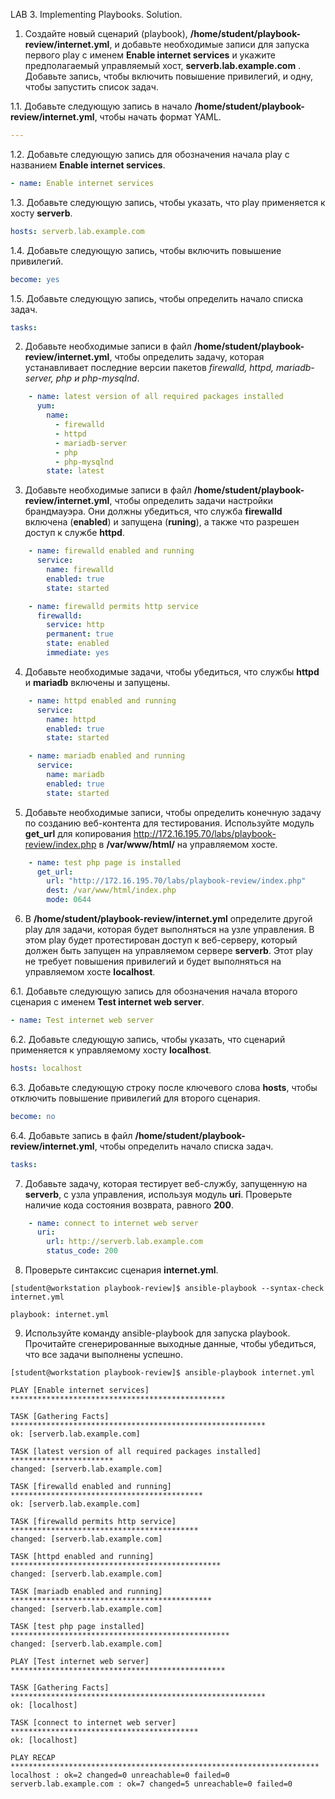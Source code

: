 LAB 3. Implementing Playbooks. Solution.

1. Создайте новый сценарий (playbook), **/home/student/playbook-review/internet.yml**, и добавьте необходимые записи для запуска первого play c именем **Enable internet services** и укажите предполагаемый управляемый хост, **serverb.lab.example.com** . Добавьте запись, чтобы включить повышение привилегий, и одну, чтобы запустить список задач.

1.1. Добавьте следующую запись в начало **/home/student/playbook-review/internet.yml**, чтобы начать формат YAML.
```yaml
---
```
1.2. Добавьте следующую запись для обозначения начала play с названием **Enable internet services**.
```yaml
- name: Enable internet services
```
1.3. Добавьте следующую запись, чтобы указать, что play применяется к хосту **serverb**.
```yaml
hosts: serverb.lab.example.com
```
1.4. Добавьте следующую запись, чтобы включить повышение привилегий.
```yaml
become: yes
```
1.5. Добавьте следующую запись, чтобы определить начало списка задач.
```yaml
tasks:
```

2. Добавьте необходимые записи в файл **/home/student/playbook-review/internet.yml**, чтобы определить задачу, которая устанавливает последние версии пакетов *firewalld, httpd, mariadb-server, php и php-mysqlnd*.
```yaml
    - name: latest version of all required packages installed
      yum:
        name:
          - firewalld
          - httpd
          - mariadb-server
          - php
          - php-mysqlnd
        state: latest
```

3. Добавьте необходимые записи в файл **/home/student/playbook-review/internet.yml**, чтобы определить задачи настройки брандмауэра. Они должны убедиться, что служба **firewalld** включена (**enabled**) и запущена (**runing**), а также что разрешен доступ к службе **httpd**.
```yaml
    - name: firewalld enabled and running
      service:
        name: firewalld
        enabled: true
        state: started

    - name: firewalld permits http service
      firewalld:
        service: http
        permanent: true
        state: enabled
        immediate: yes
```

4. Добавьте необходимые задачи, чтобы убедиться, что службы **httpd** и **mariadb** включены и запущены.
```yaml
    - name: httpd enabled and running
      service:
        name: httpd
        enabled: true
        state: started

    - name: mariadb enabled and running
      service:
        name: mariadb
        enabled: true
        state: started
```

5. Добавьте необходимые записи, чтобы определить конечную задачу по созданию веб-контента для тестирования. Используйте модуль **get_url** для копирования http://172.16.195.70/labs/playbook-review/index.php в **/var/www/html/** на управляемом хосте.
```yaml
    - name: test php page is installed
      get_url:
        url: "http://172.16.195.70/labs/playbook-review/index.php"
        dest: /var/www/html/index.php
        mode: 0644
```
6. В **/home/student/playbook-review/internet.yml** определите другой play для задачи, которая будет выполняться на узле управления. В этом play будет протестирован доступ к веб-серверу, который должен быть запущен на управляемом сервере **serverb**. Этот play не требует повышения привилегий и будет выполняться на управляемом хосте **localhost**.

6.1. Добавьте следующую запись для обозначения начала второго сценария с именем **Test internet web server**.
```yaml
- name: Test internet web server
```
6.2. Добавьте следующую запись, чтобы указать, что сценарий применяется к управляемому хосту **localhost**.
```yaml
hosts: localhost
```

6.3. Добавьте следующую строку после ключевого слова **hosts**, чтобы отключить повышение привилегий для второго сценария.
```yaml
become: no
```

6.4. Добавьте запись в файл **/home/student/playbook-review/internet.yml**, чтобы определить начало списка задач.
```yaml
tasks:
```

7. Добавьте задачу, которая тестирует веб-службу, запущенную на **serverb**, с узла управления, используя модуль **uri**. Проверьте наличие кода состояния возврата, равного **200**.
```yaml
    - name: connect to internet web server
      uri:
        url: http://serverb.lab.example.com
        status_code: 200
```

8. Проверьте синтаксис сценария **internet.yml**.
```console
[student@workstation playbook-review]$ ansible-playbook --syntax-check internet.yml

playbook: internet.yml
```

9.  Используйте команду ansible-playbook для запуска playbook. Прочитайте сгенерированные выходные данные, чтобы убедиться, что все задачи выполнены успешно.
```console
[student@workstation playbook-review]$ ansible-playbook internet.yml

PLAY [Enable internet services] ************************************************

TASK [Gathering Facts] *********************************************************
ok: [serverb.lab.example.com]

TASK [latest version of all required packages installed] ***********************
changed: [serverb.lab.example.com]

TASK [firewalld enabled and running] *******************************************
ok: [serverb.lab.example.com]

TASK [firewalld permits http service] ******************************************
changed: [serverb.lab.example.com]

TASK [httpd enabled and running] ***********************************************
changed: [serverb.lab.example.com]

TASK [mariadb enabled and running] *********************************************
changed: [serverb.lab.example.com]

TASK [test php page installed] *************************************************
changed: [serverb.lab.example.com]

PLAY [Test internet web server] ************************************************

TASK [Gathering Facts] *********************************************************
ok: [localhost]

TASK [connect to internet web server] ******************************************
ok: [localhost]

PLAY RECAP *********************************************************************
localhost : ok=2 changed=0 unreachable=0 failed=0
serverb.lab.example.com : ok=7 changed=5 unreachable=0 failed=0
```